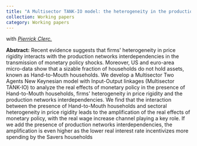 ```yaml
---
title: "A Multisector TANK-IO model: the heterogeneity in the production economy matters for inequality"
collection: Working papers
category: Working papers
---
```

with *[Pierrick Clerc.](https://sites.google.com/site/pierrickclerc/)*

**Abstract:** Recent evidence suggests that firms' heterogeneity in price rigidity interacts with the production networks interdependencies in the transmission of monetary policy shocks. Moreover, US and euro-area micro-data show that a sizable fraction of households do not hold assets, known as Hand-to-Mouth households. We develop a Multisector Two Agents New Keynesian model with Input-Output linkages (Multisector TANK-IO) to analyze the real effects of monetary policy in the presence of Hand-to-Mouth households, firms' heterogeneity in price rigidity and the production networks interdependencies. We find that the interaction between the presence of Hand-to-Mouth households and sectoral heterogeneity in price rigidity leads to the amplification of the real effects of monetary policy, with the real wage increase channel playing a key role. If we add the presence of production networks interdependencies, the amplification is even higher as the lower real interest rate incentivizes more spending by the Savers households
